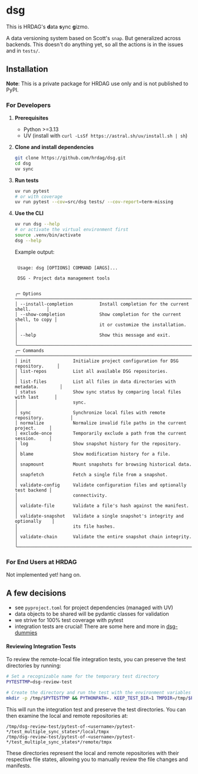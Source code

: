 # dsg

This is HRDAG's **d**ata **s**ync **g**izmo.

A data versioning system based on Scott's `snap`. But generalized across backends. This doesn't do anything yet, so all the actions is in the issues and in `tests/`.

## Installation

**Note**: This is a private package for HRDAG use only and is not published to PyPI.

### For Developers

1. **Prerequisites**
   - Python >=3.13
   - UV (install with `curl -LsSf https://astral.sh/uv/install.sh | sh`)

2. **Clone and install dependencies**
   ```bash
   git clone https://github.com/hrdag/dsg.git
   cd dsg
   uv sync
   ```

3. **Run tests**
   ```bash
   uv run pytest
   # or with coverage
   uv run pytest --cov=src/dsg tests/ --cov-report=term-missing
   ```

4. **Use the CLI**
   ```bash
   uv run dsg --help
   # or activate the virtual environment first
   source .venv/bin/activate
   dsg --help
   ```

   Example output:
   <!--- CLI help output start --->
   ```
                                                                                   
    Usage: dsg [OPTIONS] COMMAND [ARGS]...                                         
                                                                                   
    DSG - Project data management tools                                            
                                                                                   
                                                                                   
   ╭─ Options ────────────────────────────────────────────────────────────────────╮
   │ --install-completion          Install completion for the current shell.      │
   │ --show-completion             Show completion for the current shell, to copy │
   │                               it or customize the installation.              │
   │ --help                        Show this message and exit.                    │
   ╰──────────────────────────────────────────────────────────────────────────────╯
   ╭─ Commands ───────────────────────────────────────────────────────────────────╮
   │ init                Initialize project configuration for DSG repository.     │
   │ list-repos          List all available DSG repositories.                     │
   │ list-files          List all files in data directories with metadata.        │
   │ status              Show sync status by comparing local files with last      │
   │                     sync.                                                    │
   │ sync                Synchronize local files with remote repository.          │
   │ normalize           Normalize invalid file paths in the current project.     │
   │ exclude-once        Temporarily exclude a path from the current session.     │
   │ log                 Show snapshot history for the repository.                │
   │ blame               Show modification history for a file.                    │
   │ snapmount           Mount snapshots for browsing historical data.            │
   │ snapfetch           Fetch a single file from a snapshot.                     │
   │ validate-config     Validate configuration files and optionally test backend │
   │                     connectivity.                                            │
   │ validate-file       Validate a file's hash against the manifest.             │
   │ validate-snapshot   Validate a single snapshot's integrity and optionally    │
   │                     its file hashes.                                         │
   │ validate-chain      Validate the entire snapshot chain integrity.            │
   ╰──────────────────────────────────────────────────────────────────────────────╯
   
   ```
   <!--- CLI help output end --->

### For End Users at HRDAG

Not implemented yet! hang on.

## A few decisions
* see `pyproject.toml` for project dependencies (managed with UV)
* data objects to be shared will be pydantic classes for validation
* we strive for 100% test coverage with pytest
* integration tests are crucial! There are some here and more in [dsg-dummies](https://github.com/HRDAG/dsg-dummies)

#### Reviewing Integration Tests

To review the remote-local file integration tests, you can preserve the test directories by running:

```bash
# Set a recognizable name for the temporary test directory
PYTESTTMP=dsg-review-test

# Create the directory and run the test with the environment variables
mkdir -p /tmp/$PYTESTTMP && PYTHONPATH=. KEEP_TEST_DIR=1 TMPDIR=/tmp/$PYTESTTMP pytest -v tests/test_manifest_integration.py::test_multiple_sync_states
```

This will run the integration test and preserve the test directories. You can then examine the local and remote repositories at:

```
/tmp/dsg-review-test/pytest-of-<username>/pytest-*/test_multiple_sync_states*/local/tmpx
/tmp/dsg-review-test/pytest-of-<username>/pytest-*/test_multiple_sync_states*/remote/tmpx
```

These directories represent the local and remote repositories with their respective file states, allowing you to manually review the file changes and manifests.

<!-- done -->
